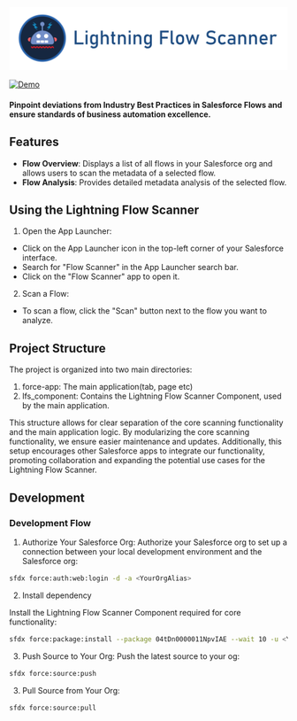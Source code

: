  [![Lightning Flow Scanner](media/banner.png)](https://github.com/Lightning-Flow-Scanner)

 [![Demo](media/lfsapp.gif)](https://github.com/Lightning-Flow-Scanner)

#### Pinpoint deviations from Industry Best Practices in Salesforce Flows and ensure standards of business automation excellence.

## Features

- **Flow Overview**: Displays a list of all flows in your Salesforce org and allows users to scan the metadata of a selected flow.
- **Flow Analysis**: Provides detailed metadata analysis of the selected flow.

## Using the Lightning Flow Scanner

1) Open the App Launcher:
- Click on the App Launcher icon in the top-left corner of your Salesforce interface.
- Search for "Flow Scanner" in the App Launcher search bar.
- Click on the "Flow Scanner" app to open it.

2) Scan a Flow:
- To scan a flow, click the "Scan" button next to the flow you want to analyze.

## Project Structure

The project is organized into two main directories:

1) force-app: The main application(tab, page etc)
2) lfs_component: Contains the Lightning Flow Scanner Component, used by the main application.

This structure allows for clear separation of the core scanning functionality and the main application logic. By modularizing the core scanning functionality, we ensure easier maintenance and updates. Additionally, this setup encourages other Salesforce apps to integrate our functionality, promoting collaboration and expanding the potential use cases for the Lightning Flow Scanner.

## Development

### Development Flow

1) Authorize Your Salesforce Org:
Authorize your Salesforce org to set up a connection between your local development environment and the Salesforce org:

```sh
sfdx force:auth:web:login -d -a <YourOrgAlias>
```

2) Install dependency

Install the Lightning Flow Scanner Component required for core functionality:

```sh
sfdx force:package:install --package 04tDn0000011NpvIAE --wait 10 -u <YourOrgAlias>
```

3) Push Source to Your Org:
Push the latest source to your og:

```sh
sfdx force:source:push
```

3) Pull Source from Your Org:
```sh
sfdx force:source:pull
```
